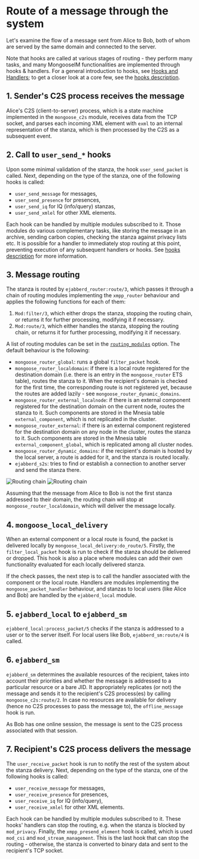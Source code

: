 # Route of a message through the system

Let's examine the flow of a message sent from Alice to Bob, both of whom are served by the same domain and connected to the server.

Note that hooks are called at various stages of routing - they perform many tasks, and many MongooseIM functionalities are implemented through hooks & handlers.
For a general introduction to hooks, see [Hooks and Handlers](Hooks-and-handlers.md); to get a closer look at a core few, see the [hooks description](hooks_description.md).

## 1. Sender's C2S process receives the message

Alice's C2S (client-to-server) process, which is a state machine implemented in the `mongoose_c2s` module, receives data from the TCP socket, and parses each incoming XML element with `exml` to an internal representation of the stanza, which is then processed by the C2S as a subsequent event.

## 2. Call to `user_send_*` hooks

Upon some minimal validation of the stanza, the hook `user_send_packet` is called.
Next, depending on the type of the stanza, one of the following hooks is called:

* `user_send_message` for messages,
* `user_send_presence` for presences,
* `user_send_iq` for IQ (info/query) stanzas,
* `user_send_xmlel` for other XML elements.

Each hook can be handled by multiple modules subscribed to it. Those modules do various complementary tasks, like storing the message in an archive, sending carbon copies, checking the stanza against privacy lists etc. It is possible for a handler to immediately stop routing at this point, preventing execution of any subsequent handlers or hooks. See [hooks description](../hooks_description/#hooks-called-for-session_established) for more information.

## 3. Message routing

The stanza is routed by `ejabberd_router:route/3`, which passes it through a chain of routing modules implementing the `xmpp_router` behaviour and applies the following functions for each of them:

1. `Mod:filter/3`, which either drops the stanza, stopping the routing chain, or returns it for further processing, modifying it if necessary.
2. `Mod:route/3`, which either handles the stanza, stopping the routing chain, or returns it for further processing, modifying it if necessary.

A list of routing modules can be set in the [`routing_modules`](../../configuration/general#generalrouting_modules) option.
The default behaviour is the following:

* `mongoose_router_global`: runs a global `filter_packet` hook.
* `mongoose_router_localdomain`: if there is a local route registered for the destination domain (i.e. there is an entry in the `mongoose_router` ETS table), routes the stanza to it. When the recipient's domain is checked for the first time, the corresponding route is not registered yet, because the routes are added lazily - see `mongoose_router_dynamic_domains`.
* `mongoose_router_external_localnode`: if there is an external component registered for the destination domain on the current node, routes the stanza to it. Such components are stored in the Mnesia table `external_component`, which is not replicated in the cluster.
* `mongoose_router_external`: if there is an external component registered for the destination domain on any node in the cluster, routes the stanza to it. Such components are stored in the Mnesia table `external_component_global`, which is replicated among all cluster nodes.
* `mongoose_router_dynamic_domains`: if the recipient's domain is hosted by the local server, a route is added for it, and the stanza is routed locally.
* `ejabberd_s2s`: tries to find or establish a connection to another server and send the stanza there.

![Routing chain](routing.png#only-light) <!-- https://docs.google.com/drawings/d/1V0n6mPN03TsDsdggXCymoaLnf3JIoPqTr_5lcEF8JrY -->
![Routing chain](routing-dark.png#only-dark) <!-- https://docs.google.com/drawings/d/14UHBjhNR1yvqj-C3YBm3VU0UokYFvu0TNLb3Qw_Ut_s -->

Assuming that the message from Alice to Bob is not the first stanza addressed to their domain, the routing chain will stop at `mongoose_router_localdomain`, which will deliver the message locally.

## 4. `mongoose_local_delivery`

When an external component or a local route is found, the packet is delivered locally by `mongoose_local_delivery:do_route/5`. Firstly, the `filter_local_packet` hook is run to check if the stanza should be delivered or dropped. This hook is also a place where modules can add their own functionality evaluated for each locally delivered stanza.

If the check passes, the next step is to call the handler associated with the component or the local route. Handlers are modules implementing the `mongoose_packet_handler` behaviour, and stanzas to local users (like Alice and Bob) are handled by the `ejabberd_local` module.

## 5. `ejabberd_local` to `ejabberd_sm`

`ejabberd_local:process_packet/5` checks if the stanza is addressed to a user or to the server itself. For local users like Bob, `ejabberd_sm:route/4` is called.

## 6. `ejabberd_sm`

`ejabberd_sm` determines the available resources of the recipient, takes into account their priorities and whether the message is addressed to a particular resource or a bare JID.
It appropriately replicates (or not) the message and sends it to the recipient's C2S process(es) by calling `mongoose_c2s:route/2`.
In case no resources are available for delivery (hence no C2S processes to pass the message to), the `offline_message` hook is run.

As Bob has one online session, the message is sent to the C2S process associated with that session.

## 7. Recipient's C2S process delivers the message

The `user_receive_packet` hook is run to notify the rest of the system about the stanza delivery.
Next, depending on the type of the stanza, one of the following hooks is called:

* `user_receive_message` for messages,
* `user_receive_presence` for presences,
* `user_receive_iq` for IQ (info/query),
* `user_receive_xmlel` for other XML elements.

Each hook can be handled by multiple modules subscribed to it. These hooks' handlers can stop the routing, e.g. when the stanza is blocked by `mod_privacy`. Finally, the `xmpp_presend_element` hook is called, which is used `mod_csi` and `mod_stream_management`. This is the last hook that can stop the routing - otherwise, the stanza is converted to binary data and sent to the recipient's TCP socket.
